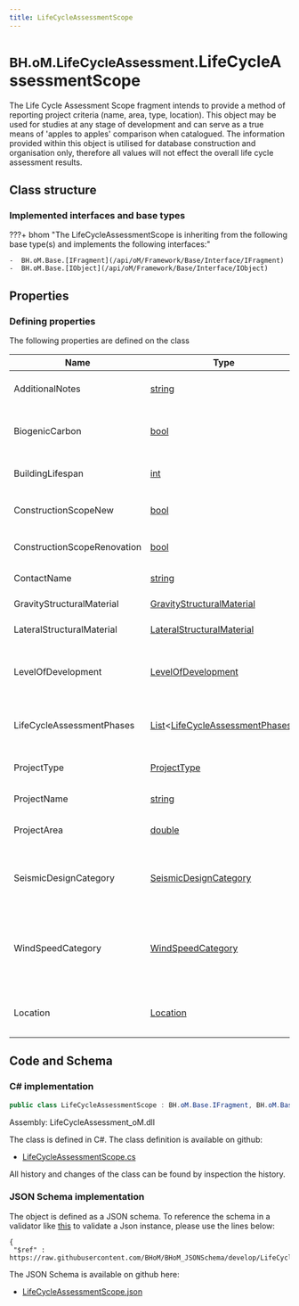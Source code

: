 ```yaml
---
title: LifeCycleAssessmentScope
---
```


# <small>BH.oM.LifeCycleAssessment.</small>**LifeCycleAssessmentScope**

The Life Cycle Assessment Scope fragment intends to provide a method of reporting project criteria (name, area, type, location). This object may be used for studies at any stage of development and can serve as a true means of 'apples to apples' comparison when catalogued. The information provided within this object is utilised for database construction and organisation only, therefore all values will not effect the overall life cycle assessment results.

## Class structure

### Implemented interfaces and base types

???+ bhom "The LifeCycleAssessmentScope is inheriting from the following base type(s) and implements the following interfaces:"

    -  BH.oM.Base.[IFragment](/api/oM/Framework/Base/Interface/IFragment)
    -  BH.oM.Base.[IObject](/api/oM/Framework/Base/Interface/IObject)


## Properties



### Defining properties

The following properties are defined on the class

| Name             | Type             | Description      | Quantity         |
|------------------|------------------|------------------|------------------|
| AdditionalNotes | [string](https://learn.microsoft.com/en-us/dotnet/api/System.String?view=netstandard-2.0) | Additional notes should convey project design constraints (eg design for seismic activity) that could affect the overall embodied carbon. | - |
| BiogenicCarbon | [bool](https://learn.microsoft.com/en-us/dotnet/api/System.Boolean?view=netstandard-2.0) | Biogenic Carbon is a true/false that indicates that the project contains materials that originated from a biological source (trees, soil), these materials have the ability sequester/store carbon. | - |
| BuildingLifespan | [int](https://learn.microsoft.com/en-us/dotnet/api/System.Int32?view=netstandard-2.0) | The assumed lifespan of the building being evaluated.  These values are for categorisation purposes only and will not effect the overall results. | - |
| ConstructionScopeNew | [bool](https://learn.microsoft.com/en-us/dotnet/api/System.Boolean?view=netstandard-2.0) | Identifies the overall construction scope for the project. Set True if New Construction exists within your project. | - |
| ConstructionScopeRenovation | [bool](https://learn.microsoft.com/en-us/dotnet/api/System.Boolean?view=netstandard-2.0) | Identifies the overall construction scope for the project. Set True if Renovation exists within your project. | - |
| ContactName | [string](https://learn.microsoft.com/en-us/dotnet/api/System.String?view=netstandard-2.0) | The Contact Name denotes the person/people who performed the LCA study. | - |
| GravityStructuralMaterial | [GravityStructuralMaterial](/api/oM/Analytical/LifeCycleAssessment/Enums/GravityStructuralMaterial) | The primary structural system providing gravity support for the building. | - |
| LateralStructuralMaterial | [LateralStructuralMaterial](/api/oM/Analytical/LifeCycleAssessment/Enums/LateralStructuralMaterial) | The primary structural system providing lateral support for the building. | - |
| LevelOfDevelopment | [LevelOfDevelopment](/api/oM/Analytical/LifeCycleAssessment/Enums/LevelOfDevelopment) | Typically a term utilised in BIM practices to clearly identify the scope of work being account for. Equivalents for LOD classifications can offen times be linked to design and construction phases common to the projects locale. | - |
| LifeCycleAssessmentPhases | [List](https://learn.microsoft.com/en-us/dotnet/api/System.Collections.Generic.List-1?view=netstandard-2.0)&lt;[LifeCycleAssessmentPhases](/api/oM/Analytical/LifeCycleAssessment/Enums/LifeCycleAssessmentPhases)&gt; | This is a list of life cycle assessment phases to be accounted for within this assessment. These values are for categorisation purposes only and will not effect the overall results. | - |
| ProjectType | [ProjectType](/api/oM/Analytical/LifeCycleAssessment/Enums/ProjectType) | A general classification of the buildings primary function. This value is for categorisation purposes only and will not effect the overall results. | - |
| ProjectName | [string](https://learn.microsoft.com/en-us/dotnet/api/System.String?view=netstandard-2.0) | The Project Name denotes the name of the project for reporting purposes. | - |
| ProjectArea | [double](https://learn.microsoft.com/en-us/dotnet/api/System.Double?view=netstandard-2.0) | The Project Area (m2) denotes the more precise project area which will allow assessment of kgCO2eq/m2 metrics. | [Area](/api/oM/Dimensional/Quantities/Attributes/Area) [m²] |
| SeismicDesignCategory | [SeismicDesignCategory](/api/oM/Analytical/LifeCycleAssessment/Enums/SeismicDesignCategory) | Seismic Design Category is a classification assigned to a structure based on it's occupancy category, and the severity of the design earthquake ground motion. These categories are currently in reference to ASCE 7-05. | - |
| WindSpeedCategory | [WindSpeedCategory](/api/oM/Analytical/LifeCycleAssessment/Enums/WindSpeedCategory) | Wind speed category is in reference to the Beaufort Scale of wind speeds. Values are arranged from 0-12 equivalent, 0 being Calm and 12 being Hurricane, and are used only to represent an average site-based, wind condition. Specific informaion on categorisation can be found at https://www.spc.noaa.gov/faq/tornado/beaufort.html | - |
| Location | [Location](/api/oM/Analytical/Environment/Climate/Location) | Provide the projects geographic location for database organisation purposes. This value is for categorisation purposes only and will not effect the overall results. | - |


## Code and Schema

### C# implementation

``` C# title="C#"
public class LifeCycleAssessmentScope : BH.oM.Base.IFragment, BH.oM.Base.IObject
```

Assembly: LifeCycleAssessment_oM.dll

The class is defined in C#. The class definition is available on github:

- [LifeCycleAssessmentScope.cs](https://github.com/BHoM/BHoM/blob/develop/LifeCycleAssessment_oM/Fragments\LifeCycleAssessmentScope.cs)

All history and changes of the class can be found by inspection the history.
### JSON Schema implementation

The object is defined as a JSON schema. To reference the schema in a validator like [this](https://www.jsonschemavalidator.net/) to validate a Json instance, please use the lines below:

``` { .json .copy .select } title="JSON Schema"
{
 "$ref" : https://raw.githubusercontent.com/BHoM/BHoM_JSONSchema/develop/LifeCycleAssessment_oM/LifeCycleAssessmentScope.json}
```

The JSON Schema is available on github here:

- [LifeCycleAssessmentScope.json](https://github.com/BHoM/BHoM_JSONSchema/blob/develop/LifeCycleAssessment_oM/LifeCycleAssessmentScope.json)
